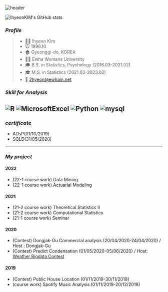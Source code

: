 ![header](https://capsule-render.vercel.app/api?type=Waving&color=auto&height=300&section=header&text=Welcome%20to%20Ihyeon's%20Workplace%20&fontSize=50&fontColor=FFFFFF)

![IhyeonKIM's GitHub stats](https://github-readme-stats.vercel.app/api?username=IhyeonKIM&show_icons=true&theme=vue)

### _Profile_ 
> * 👩‍💻 Ihyeon Kim 
> * 🐭 1996.10
> * 🏠 Gyeonggi-do, KOREA
> * 👩‍🎓 Ewha Womans University
> * 🎓 B.S. in Statistics, Psychology (2016.03-2021.02)
> * 🎓 M.S. in Statistics (2021.03-2023.02)
> * 📧 <2hyeon@ewhain.net>

### _Skill for Analysis_
<img alt="R" src ="https://img.shields.io/badge/R-276DC3.svg?&style=for-the-badge&logo=R&logoColor=white"/> <img alt="MicrosoftExcel" src ="https://img.shields.io/badge/Microsoft_Excel-217346.svg?&style=for-the-badge&logo=MicrosoftExcel&logoColor=black"/> <img alt="Python" src ="https://img.shields.io/badge/Python-3776AB.svg?&style=for-the-badge&logo=Python&logoColor=white"/> <img alt="mysql" src ="https://img.shields.io/badge/MySQL-FF9E0F.svg?&style=for-the-badge&logo=MySQL&logoColor=white"/> 
---

### _certificate_
- ADsP(01/10/2019) 
- SQLD(31/05/2020)
---
### _My project_ 

#### 2022 
- (22-1 course work) Data Mining
- (22-1 course work) Actuarial Modeling 

#### 2021
- (21-2 course work) Theoretical Statistics II
- (21-2 course work) Computational Statistics
- (21-1 course work) Seminar

#### 2020
- (Contest) Dongjak-Gu Commercial analysis (20/04/2020-24/04/2020) / Host : Dongjak-Gu
- (Contest) Predict Condensation (01/05/2020-05/06/2020) / Host: [Weather Bigdata Contest](https://bd.kma.go.kr/)

#### 2019
- (Contest) Public House Location (01/11/2019-30/11/2019)
- (course work) Spotify Music Analysis (01/11/2019-20/12/2019)



